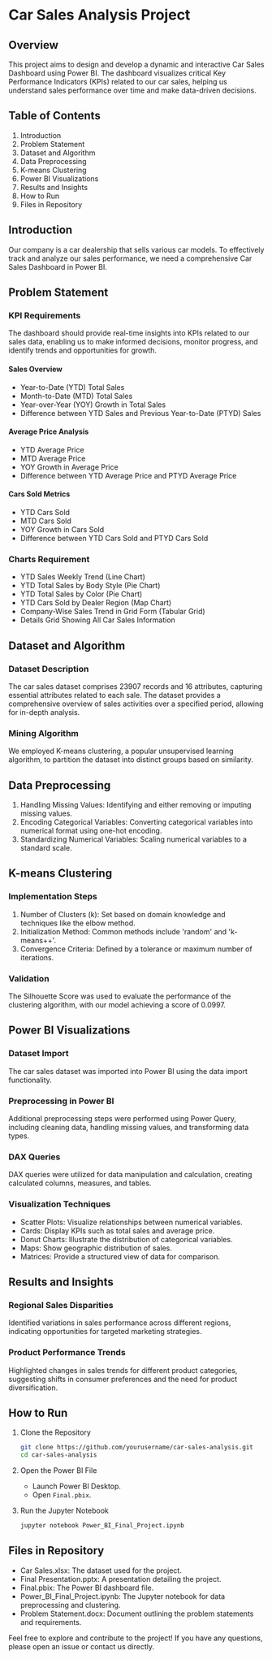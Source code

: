 
# Car Sales Analysis Project

## Overview
This project aims to design and develop a dynamic and interactive Car Sales Dashboard using Power BI. The dashboard visualizes critical Key Performance Indicators (KPIs) related to our car sales, helping us understand sales performance over time and make data-driven decisions.

## Table of Contents
1. Introduction
2. Problem Statement
3. Dataset and Algorithm
4. Data Preprocessing
5. K-means Clustering
6. Power BI Visualizations
7. Results and Insights
8. How to Run
9. Files in Repository

## Introduction
Our company is a car dealership that sells various car models. To effectively track and analyze our sales performance, we need a comprehensive Car Sales Dashboard in Power BI.

## Problem Statement
### KPI Requirements
The dashboard should provide real-time insights into KPIs related to our sales data, enabling us to make informed decisions, monitor progress, and identify trends and opportunities for growth.

#### Sales Overview
- Year-to-Date (YTD) Total Sales
- Month-to-Date (MTD) Total Sales
- Year-over-Year (YOY) Growth in Total Sales
- Difference between YTD Sales and Previous Year-to-Date (PTYD) Sales

#### Average Price Analysis
- YTD Average Price
- MTD Average Price
- YOY Growth in Average Price
- Difference between YTD Average Price and PTYD Average Price

#### Cars Sold Metrics
- YTD Cars Sold
- MTD Cars Sold
- YOY Growth in Cars Sold
- Difference between YTD Cars Sold and PTYD Cars Sold

### Charts Requirement
- YTD Sales Weekly Trend (Line Chart)
- YTD Total Sales by Body Style (Pie Chart)
- YTD Total Sales by Color (Pie Chart)
- YTD Cars Sold by Dealer Region (Map Chart)
- Company-Wise Sales Trend in Grid Form (Tabular Grid)
- Details Grid Showing All Car Sales Information

## Dataset and Algorithm
### Dataset Description
The car sales dataset comprises 23907 records and 16 attributes, capturing essential attributes related to each sale. The dataset provides a comprehensive overview of sales activities over a specified period, allowing for in-depth analysis.

### Mining Algorithm
We employed K-means clustering, a popular unsupervised learning algorithm, to partition the dataset into distinct groups based on similarity.

## Data Preprocessing
1. Handling Missing Values: Identifying and either removing or imputing missing values.
2. Encoding Categorical Variables: Converting categorical variables into numerical format using one-hot encoding.
3. Standardizing Numerical Variables: Scaling numerical variables to a standard scale.

## K-means Clustering
### Implementation Steps
1. Number of Clusters (k): Set based on domain knowledge and techniques like the elbow method.
2. Initialization Method: Common methods include 'random' and 'k-means++'.
3. Convergence Criteria: Defined by a tolerance or maximum number of iterations.

### Validation
The Silhouette Score was used to evaluate the performance of the clustering algorithm, with our model achieving a score of 0.0997.

## Power BI Visualizations
### Dataset Import
The car sales dataset was imported into Power BI using the data import functionality.

### Preprocessing in Power BI
Additional preprocessing steps were performed using Power Query, including cleaning data, handling missing values, and transforming data types.

### DAX Queries
DAX queries were utilized for data manipulation and calculation, creating calculated columns, measures, and tables.

### Visualization Techniques
- Scatter Plots: Visualize relationships between numerical variables.
- Cards: Display KPIs such as total sales and average price.
- Donut Charts: Illustrate the distribution of categorical variables.
- Maps: Show geographic distribution of sales.
- Matrices: Provide a structured view of data for comparison.

## Results and Insights
### Regional Sales Disparities
Identified variations in sales performance across different regions, indicating opportunities for targeted marketing strategies.

### Product Performance Trends
Highlighted changes in sales trends for different product categories, suggesting shifts in consumer preferences and the need for product diversification.

## How to Run
1. Clone the Repository
   ```bash
   git clone https://github.com/yourusername/car-sales-analysis.git
   cd car-sales-analysis
   ```

2. Open the Power BI File
   - Launch Power BI Desktop.
   - Open `Final.pbix`.

3. Run the Jupyter Notebook
   ```bash
   jupyter notebook Power_BI_Final_Project.ipynb
   ```

## Files in Repository
- Car Sales.xlsx: The dataset used for the project.
- Final Presentation.pptx: A presentation detailing the project.
- Final.pbix: The Power BI dashboard file.
- Power_BI_Final_Project.ipynb: The Jupyter notebook for data preprocessing and clustering.
- Problem Statement.docx: Document outlining the problem statements and requirements.

Feel free to explore and contribute to the project! If you have any questions, please open an issue or contact us directly.
